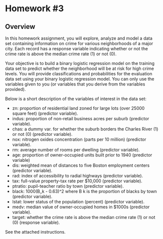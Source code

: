 # Homework #3

## Overview

In this homework assignment, you will explore, analyze and model a data set containing information on crime 
for various neighborhoods of a major city. Each record has a response variable indicating whether or not the crime
rate is above the median crime rate (1) or not (0).

Your objective is to build a binary logistic regression model on the training data set to predict whether the
neighborhood will be at risk for high crime levels. You will provide classifications and probabilities for the
evaluation data set using your binary logistic regression model. You can only use the variables given to you (or
variables that you derive from the variables provided).

Below is a short description of the variables of interest in the data set:

  - zn: proportion of residential land zoned for large lots (over 25000 square feet) (predictor variable).
  - indus: proportion of non-retail business acres per suburb (predictor variable).
  - chas: a dummy var. for whether the suburb borders the Charles River (1) or not (0) (predictor variable).
  - nox: nitrogen oxides concentration (parts per 10 million) (predictor variable).
  - rm: average number of rooms per dwelling (predictor variable).
  - age: proportion of owner-occupied units built prior to 1940 (predictor variable)
  - dis: weighted mean of distances to five Boston employment centers (predictor variable).
  - rad: index of accessibility to radial highways (predictor variable).
  - tax: full-value property-tax rate per $10,000 (predictor variable).
  - ptratio: pupil-teacher ratio by town (predictor variable).
  - black: 1000(B_k - 0.63)^2 where B k is the proportion of blacks by town (predictor variable).
  - lstat: lower status of the population (percent) (predictor variable).
  - medv: median value of owner-occupied homes in $1000s (predictor variable).
  - target: whether the crime rate is above the median crime rate (1) or not (0) (response variable).


See the attached instructions.
